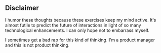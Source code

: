 ## Disclaimer

I humor these thoughts because these exercises keep my mind active. It's almost futile to predict the future of interactions in light of so many technological enhancements. I can only hope not to embarrass myself. 

I sometimes get a bad rap for this kind of thinking. I'm a product manager and this is not product thinking.